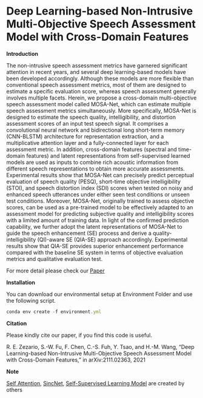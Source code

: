 # Deep Learning-based Non-Intrusive Multi-Objective Speech Assessment Model with Cross-Domain Features

**Introduction**

The non-intrusive speech assessment metrics have garnered significant attention in recent years, and several deep learning-based models have been developed accordingly. 
Although these models are more flexible than conventional speech assessment metrics, most of them are designed to estimate a specific evaluation score, whereas speech assessment generally involves multiple facets. Herein, we propose a cross-domain multi-objective speech assessment model called MOSA-Net, which can estimate multiple speech assessment metrics simultaneously. More specifically, MOSA-Net is designed to estimate the speech quality, intelligibility, and distortion assessment scores of an input test speech signal. It comprises a convolutional neural network and bidirectional long short-term memory (CNN-BLSTM) architecture for representation extraction, and a multiplicative attention layer and a fully-connected layer for each assessment metric. In addition, cross-domain features (spectral and time-domain features) and latent representations from self-supervised learned models are used as inputs to combine rich acoustic information from different speech representations to obtain more accurate assessments. Experimental results show that MOSA-Net can precisely predict perceptual evaluation of speech quality (PESQ), short-time objective intelligibility (STOI), and speech distortion index (SDI) scores when tested on noisy and enhanced speech utterances under either seen test conditions or unseen test conditions. Moreover, MOSA-Net, originally trained to assess objective scores, can be used as a pre-trained model to be effectively adapted to an assessment model for predicting subjective quality and intelligibility scores with a limited amount of training data. In light of the confirmed prediction capability, we further adopt the latent representations of MOSA-Net to guide the speech enhancement (SE) process and derive a quality-intelligibility (QI)-aware SE (QIA-SE) approach accordingly. Experimental results show that QIA-SE provides superior enhancement performance compared with the baseline SE system in terms of objective evaluation metrics and qualitative evaluation test.

For more detail please check our <a href="https://arxiv.org/abs/2111.02363" target="_blank">Paper</a>

**Installation**

You can download our environmental setup at Environment Folder and use the following script.
```js
conda env create -f environment.yml
```

**Citation**

Please kindly cite our paper, if you find this code is useful.

<a id="1"></a> 
R. E. Zezario, S.-W. Fu, F. Chen, C.-S. Fuh, Y. Tsao, and H.-M. Wang, “Deep Learning-based Non-Intrusive Multi-Objective Speech Assessment Model with Cross-Domain Features,” in arXiv:2111.02363, 2021

**Note**

<a href="https://github.com/CyberZHG/keras-self-attention" target="_blank">Self Attention</a>, <a href="https://github.com/mravanelli/SincNet" target="_blank">SincNet</a>, <a href="https://github.com/pytorch/fairseq" target="_blank">Self-Supervised Learning Model</a> are created by others
